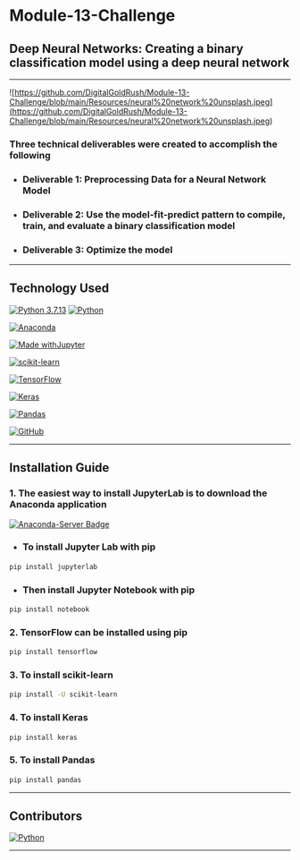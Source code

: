 # Module-13-Challenge

## Deep Neural Networks: Creating a binary classification model using a deep neural network

---
![https://github.com/DigitalGoldRush/Module-13-Challenge/blob/main/Resources/neural%20network%20unsplash.jpeg](<https://github.com/DigitalGoldRush/Module-13-Challenge/blob/main/Resources/neural%20network%20unsplash.jpeg>)

### Three technical deliverables were created to accomplish the following

- ###  Deliverable 1: Preprocessing Data for a Neural Network Model

- ###  Deliverable 2: Use the model-fit-predict pattern to compile, train, and evaluate a binary classification model

- ###  Deliverable 3: Optimize the model

---

## Technology Used

[![Python 3.7.13](https://img.shields.io/badge/python-3670A0?style=for-the-badge&logo=python&logoColor=ffdd54)]([https://www.python.org/downloads/release/python-3912/)
[![Python](https://img.shields.io/badge/Python-3.9.12-blue)](https://www.python.org/downloads/release/python-3912/)

[![Anaconda](https://img.shields.io/badge/Anaconda-%2344A833.svg?style=for-the-badge&logo=anaconda&logoColor=white)](https://www.anaconda.com/)

[![Made withJupyter](https://img.shields.io/badge/Made%20with-Jupyter-orange?style=for-the-badge&logo=Jupyter)](https://jupyter.org/try)

[![scikit-learn](https://img.shields.io/badge/scikit--learn-%23F7931E.svg?style=for-the-badge&logo=scikit-learn&logoColor=white)](https://scikit-learn.org/stable/index.html)

[![TensorFlow](https://img.shields.io/badge/TensorFlow-%23FF6F00.svg?style=for-the-badge&logo=TensorFlow&logoColor=white)](https://www.tensorflow.org/)

[![Keras](https://img.shields.io/badge/Keras-%23D00000.svg?style=for-the-badge&logo=Keras&logoColor=white)](https://keras.io/)

[![Pandas](https://img.shields.io/badge/pandas-%23150458.svg?style=for-the-badge&logo=pandas&logoColor=white)](https://pandas.pydata.org/)

[![GitHub](https://img.shields.io/badge/github-%23121011.svg?style=for-the-badge&logo=github&logoColor=white)](https://github.com/DigitalGoldRush?tab=repositories)

---

## Installation Guide

### 1. The easiest way to install JupyterLab is to download the Anaconda application

[![Anaconda-Server Badge](https://anaconda.org/conda-forge/markdown-include/badges/installer/conda.svg)](https://www.anaconda.com/products/distribution)

- ### To install Jupyter Lab with pip

``` bash
pip install jupyterlab
```

- ### Then install Jupyter Notebook with pip

``` bash
pip install notebook
```

### 2. TensorFlow can be installed using pip

``` bash
pip install tensorflow
```

### 3. To install scikit-learn

```bash
pip install -U scikit-learn
```

### 4. To install Keras

```bash
pip install keras
```

### 5. To install Pandas

```bash
pip install pandas
```
---

## Contributors

[![Python](https://img.shields.io/badge/Michael_Dionne-LinkedIn-blue)](https://www.linkedin.com/in/michael-dionne-b2a1b61b/)

---
